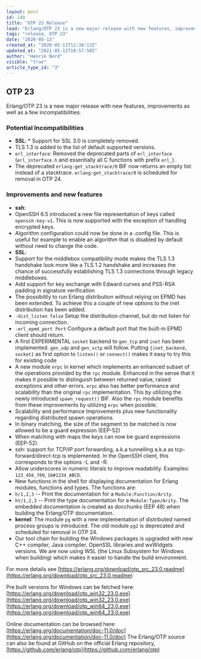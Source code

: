 ```yaml
---
layout: post
id: 140
title: "OTP 23 Release"
lead: "Erlang/OTP 23 is a new major release with new features, improvements as well as a few incompatibilities."
tags: "release, OTP 23"
date: "2020-05-13"
created_at: "2020-05-13T12:38:13Z"
updated_at: "2021-05-12T10:57:50Z"
author: "Henrik Nord"
visible: "true"
article_type_id: "3"
---
```


## OTP 23

Erlang/OTP 23 is a new major release with new features, improvements as well as a few incompatibilities.

### Potential Incompatibilities
* **SSL**: * Support for SSL 3.0 is completely removed.
* TLS 1.3 is added to the list of default supported versions.
* `erl_interface`: Removed the deprecated parts of `erl_interface` (`erl_interface.h` and essentially all C functions with prefix `erl_`).
* The deprecated `erlang:get_stacktrace/0` BIF now returns an empty list instead of a stacktrace. `erlang:get_stacktrace/0` is scheduled for removal in OTP 24.

### Improvements and new features
* **ssh**:
* OpenSSH 6.5 introduced a new file representation of keys called `openssh-key-v1`. This is now supported with the exception of handling encrypted keys.
* Algorithm configuration could now be done in a .config file. This is useful for example to enable an algorithm that is disabled by default without need to change the code.
* **SSL**:
* Support for the middlebox compatibility mode makes the TLS 1.3 handshake look more like a TLS 1.2 handshake and increases the chance of successfully establishing TLS 1.3 connections through legacy middleboxes.
* Add support for key exchange with Edward curves and PSS-RSA padding in signature verification
* The possibility to run Erlang distribution without relying on EPMD has been extended. To achieve this a couple of new options to the inet distribution has been added.
* `-dist_listen false` Setup the distribution channel, but do not listen for incoming connection.
* `-erl_epmd_port Port` Configure a default port that the built-in EPMD client should return.
* A first EXPERIMENTAL `socket` backend to
`gen_tcp` and `inet` has been implemented. `gen_udp` and `gen_sctp` will follow.
 Putting `{inet_backend, socket}` as first option to `listen()` or `connect()` makes it easy to try this for existing code
* A new module `erpc` in kernel which implements an enhanced subset of the operations provided by the `rpc` module. Enhanced in the sense that it makes it possible to distinguish between returned value, raised exceptions and other errors. `erpc` also has better performance and scalability than the original `rpc` implementation. This by utilizing the newly introduced `spawn_request()` BIF. Also the `rpc` module benefits from these improvements by utilizing `erpc` when possible.
* Scalability and performance Improvements plus new functionality regarding distributed spawn operations.
* In binary matching, the size of the segment to be matched is now allowed to be a guard expression (EEP-52)
* When matching with maps the keys can now be guard expressions (EEP-52).
* ssh: support for TCP/IP port forwarding, a.k.a tunnelling a.k.a as tcp-forward/direct-tcp is implemented. In the OpenSSH client, this corresponds to the options -L and -R.
* Allow underscores in numeric literals to improve readability. Examples: `123_456_789`, `16#1234_ABCD`.
* New functions in the shell for displaying documentation for Erlang modules, functions and types. The
 functions are:
* `h/1,2,3` -- Print the documentation for a `Module:Function/Arity`.
* `ht/1,2,3` -- Print the type documentation for a `Module:Type/Arity`.
 The embedded documentation is created as docchunks (EEP 48) when building the Erlang/OTP documentation.
* **kernel**: The module `pg` with a new implementation of distributed named process groups is introduced. The old module `pg2` is deprecated and scheduled for removal in OTP 24.
* Our tool chain for building the Windows packages is upgraded with new C++ compiler, Java compiler, OpenSSL libraries and wxWidgets versions. We are now using WSL (the Linux Subsystem for Windows when building) which makes it easier to handle the build environment.

For more details see
[https://erlang.org/download/otp_src_23.0.readme](https://erlang.org/download/otp_src_23.0.readme)

Pre built versions for Windows can be fetched here:
[https://erlang.org/download/otp_win32_23.0.exe](https://erlang.org/download/otp_win32_23.0.exe)
[https://erlang.org/download/otp_win64_23.0.exe](https://erlang.org/download/otp_win64_23.0.exe)

Online documentation can be browsed here:
[https://erlang.org/documentation/doc-11.0/doc](https://erlang.org/documentation/doc-11.0/doc)
 The Erlang/OTP source can also be found at GitHub on the official Erlang repository,
[https://github.com/erlang/otp](https://github.com/erlang/otp)
